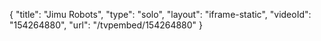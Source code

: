 {
    "title": "Jimu Robots",
    "type": "solo",
    "layout": "iframe-static",
    "videoId": "154264880",
    "url": "\/tvpembed\/154264880"
}